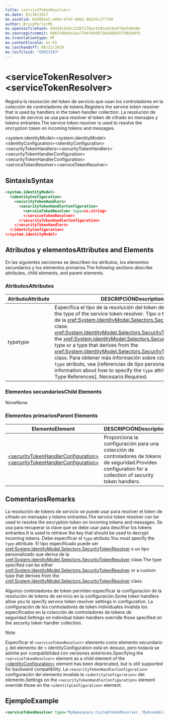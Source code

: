 ```yaml
---
title: <serviceTokenResolver>
ms.date: 03/30/2017
ms.assetid: 6e9001e1-e064-4f47-84b2-46225c177746
author: BrucePerlerMS
ms.openlocfilehash: 69d34cb54c2236f178ac4291ed24a3f5b45db48e
ms.sourcegitcommit: 68653db98c5ea7744fd438710248935f70020dfb
ms.translationtype: MT
ms.contentlocale: es-ES
ms.lasthandoff: 08/22/2019
ms.locfileid: "69923103"
---
```

# <a name="servicetokenresolver"></a><span data-ttu-id="b935d-101">\<serviceTokenResolver></span><span class="sxs-lookup"><span data-stu-id="b935d-101">\<serviceTokenResolver></span></span>
<span data-ttu-id="b935d-102">Registra la resolución del token de servicio que usan los controladores en la colección de controladores de tokens.</span><span class="sxs-lookup"><span data-stu-id="b935d-102">Registers the service token resolver that is used by handlers in the token handler collection.</span></span> <span data-ttu-id="b935d-103">La resolución de tokens de servicio se usa para resolver el token de cifrado en mensajes y tokens entrantes.</span><span class="sxs-lookup"><span data-stu-id="b935d-103">The service token resolver is used to resolve the encryption token on incoming tokens and messages.</span></span>  
  
 <span data-ttu-id="b935d-104">\<system.identityModel></span><span class="sxs-lookup"><span data-stu-id="b935d-104">\<system.identityModel></span></span>  
<span data-ttu-id="b935d-105">\<identityConfiguration></span><span class="sxs-lookup"><span data-stu-id="b935d-105">\<identityConfiguration></span></span>  
<span data-ttu-id="b935d-106">\<securityTokenHandlers></span><span class="sxs-lookup"><span data-stu-id="b935d-106">\<securityTokenHandlers></span></span>  
<span data-ttu-id="b935d-107">\<securityTokenHandlerConfiguration></span><span class="sxs-lookup"><span data-stu-id="b935d-107">\<securityTokenHandlerConfiguration></span></span>  
<span data-ttu-id="b935d-108">\<serviceTokenResolver></span><span class="sxs-lookup"><span data-stu-id="b935d-108">\<serviceTokenResolver></span></span>  
  
## <a name="syntax"></a><span data-ttu-id="b935d-109">Sintaxis</span><span class="sxs-lookup"><span data-stu-id="b935d-109">Syntax</span></span>  
  
```xml  
<system.identityModel>  
  <identityConfiguration>  
    <securityTokenHandlers>  
      <securityTokenHandlerConfiguration>  
        <serviceTokenResolver type=xs:string>  
        </serviceTokenResolver>  
      </securityTokenHandlerConfiguration>  
    </securityTokenHandlers>  
  </identityConfiguration>  
</system.identityModel>  
```  
  
## <a name="attributes-and-elements"></a><span data-ttu-id="b935d-110">Atributos y elementos</span><span class="sxs-lookup"><span data-stu-id="b935d-110">Attributes and Elements</span></span>  
 <span data-ttu-id="b935d-111">En las siguientes secciones se describen los atributos, los elementos secundarios y los elementos primarios.</span><span class="sxs-lookup"><span data-stu-id="b935d-111">The following sections describe attributes, child elements, and parent elements.</span></span>  
  
### <a name="attributes"></a><span data-ttu-id="b935d-112">Atributos</span><span class="sxs-lookup"><span data-stu-id="b935d-112">Attributes</span></span>  
  
|<span data-ttu-id="b935d-113">Atributo</span><span class="sxs-lookup"><span data-stu-id="b935d-113">Attribute</span></span>|<span data-ttu-id="b935d-114">DESCRIPCIÓN</span><span class="sxs-lookup"><span data-stu-id="b935d-114">Description</span></span>|  
|---------------|-----------------|  
|<span data-ttu-id="b935d-115">type</span><span class="sxs-lookup"><span data-stu-id="b935d-115">type</span></span>|<span data-ttu-id="b935d-116">Especifica el tipo de la resolución del token de servicio.</span><span class="sxs-lookup"><span data-stu-id="b935d-116">Specifies the type of the service token resolver.</span></span> <span data-ttu-id="b935d-117">Tipo o tipo que se deriva de la <xref:System.IdentityModel.Selectors.SecurityTokenResolver> clase. <xref:System.IdentityModel.Selectors.SecurityTokenResolver></span><span class="sxs-lookup"><span data-stu-id="b935d-117">Either the <xref:System.IdentityModel.Selectors.SecurityTokenResolver> type or a type that derives from the <xref:System.IdentityModel.Selectors.SecurityTokenResolver> class.</span></span> <span data-ttu-id="b935d-118">Para obtener más información sobre cómo especificar el `type` atributo, vea [referencias de tipo personalizado].</span><span class="sxs-lookup"><span data-stu-id="b935d-118">For more information about how to specify the `type` attribute, see [Custom Type References].</span></span> <span data-ttu-id="b935d-119">Necesario.</span><span class="sxs-lookup"><span data-stu-id="b935d-119">Required.</span></span>|  
  
### <a name="child-elements"></a><span data-ttu-id="b935d-120">Elementos secundarios</span><span class="sxs-lookup"><span data-stu-id="b935d-120">Child Elements</span></span>  
 <span data-ttu-id="b935d-121">None</span><span class="sxs-lookup"><span data-stu-id="b935d-121">None</span></span>  
  
### <a name="parent-elements"></a><span data-ttu-id="b935d-122">Elementos primarios</span><span class="sxs-lookup"><span data-stu-id="b935d-122">Parent Elements</span></span>  
  
|<span data-ttu-id="b935d-123">Elemento</span><span class="sxs-lookup"><span data-stu-id="b935d-123">Element</span></span>|<span data-ttu-id="b935d-124">DESCRIPCIÓN</span><span class="sxs-lookup"><span data-stu-id="b935d-124">Description</span></span>|  
|-------------|-----------------|  
|[<span data-ttu-id="b935d-125">\<securityTokenHandlerConfiguration></span><span class="sxs-lookup"><span data-stu-id="b935d-125">\<securityTokenHandlerConfiguration></span></span>](securitytokenhandlerconfiguration.md)|<span data-ttu-id="b935d-126">Proporciona la configuración para una colección de controladores de tokens de seguridad.</span><span class="sxs-lookup"><span data-stu-id="b935d-126">Provides configuration for a collection of security token handlers.</span></span>|  
  
## <a name="remarks"></a><span data-ttu-id="b935d-127">Comentarios</span><span class="sxs-lookup"><span data-stu-id="b935d-127">Remarks</span></span>  
 <span data-ttu-id="b935d-128">La resolución de tokens de servicio se puede usar para resolver el token de cifrado en mensajes y tokens entrantes.</span><span class="sxs-lookup"><span data-stu-id="b935d-128">The service token resolver can be used to resolve the encryption token on incoming tokens and messages.</span></span> <span data-ttu-id="b935d-129">Se usa para recuperar la clave que se debe usar para descifrar los tokens entrantes.</span><span class="sxs-lookup"><span data-stu-id="b935d-129">It is used to retrieve the key that should be used to decrypt incoming tokens.</span></span> <span data-ttu-id="b935d-130">Debe especificar el `type` atributo.</span><span class="sxs-lookup"><span data-stu-id="b935d-130">You must specify the `type` attribute.</span></span> <span data-ttu-id="b935d-131">El tipo especificado puede ser <xref:System.IdentityModel.Selectors.SecurityTokenResolver> o un tipo personalizado que deriva de la <xref:System.IdentityModel.Selectors.SecurityTokenResolver> clase.</span><span class="sxs-lookup"><span data-stu-id="b935d-131">The type specified can be either <xref:System.IdentityModel.Selectors.SecurityTokenResolver> or a custom type that derives from the <xref:System.IdentityModel.Selectors.SecurityTokenResolver> class.</span></span>  
  
 <span data-ttu-id="b935d-132">Algunos controladores de token permiten especificar la configuración de la resolución de tokens de servicio en la configuración.</span><span class="sxs-lookup"><span data-stu-id="b935d-132">Some token handlers allow you to specify service token resolver settings in configuration.</span></span> <span data-ttu-id="b935d-133">La configuración de los controladores de token individuales invalida los especificados en la colección de controladores de tokens de seguridad.</span><span class="sxs-lookup"><span data-stu-id="b935d-133">Settings on individual token handlers override those specified on the security token handler collection.</span></span>  
  
> [!NOTE]
> <span data-ttu-id="b935d-134">Especificar el `<serviceTokenResolver>` elemento como elemento secundario [ \<](identityconfiguration.md) del elemento de > identityConfiguration está en desuso, pero todavía se admite por compatibilidad con versiones anteriores.</span><span class="sxs-lookup"><span data-stu-id="b935d-134">Specifying the `<serviceTokenResolver>` element as a child element of the [\<identityConfiguration>](identityconfiguration.md) element has been deprecated, but is still supported for backward compatibility.</span></span> <span data-ttu-id="b935d-135">La `<securityTokenHandlerConfiguration>` configuración del elemento invalida la `<identityConfiguration>` del elemento.</span><span class="sxs-lookup"><span data-stu-id="b935d-135">Settings on the `<securityTokenHandlerConfiguration>` element override those on the `<identityConfiguration>` element.</span></span>  
  
## <a name="example"></a><span data-ttu-id="b935d-136">Ejemplo</span><span class="sxs-lookup"><span data-stu-id="b935d-136">Example</span></span>  
  
```xml  
<serviceTokenResolver type="MyNamespace.CustomTokenResolver, MyAssembly" />  
```
